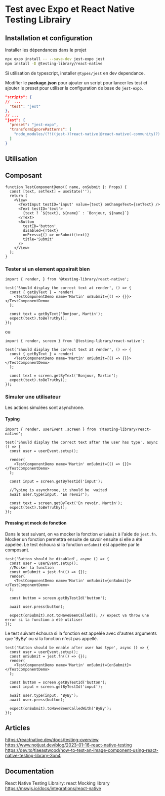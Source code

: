 # Test avec Expo et React Native Testing Librairy

## Installation et configuration

Installer les dépendances dans le projet

```sh
npx expo install -- --save-dev jest-expo jest
npm install -D @testing-library/react-native
```

Si utilisation de typescript, installer `@types/jest` en dev dependance.

Modifier le **package.json** pour ajouter un script pour lancer les test et ajouter le preset pour utiliser la configuration de base de `jest-expo`.

```json
"scripts": {
//  ...
  "test": "jest"
},
// ...
"jest": {
  "preset": "jest-expo",
  "transformIgnorePatterns": [
    "node_modules/(?!((jest-)?react-native|@react-native(-community)?)|expo(nent)?|@expo(nent)?/.*|@expo-google-fonts/.*|react-navigation|@react-navigation/.*|@unimodules/.*|unimodules|sentry-expo|native-base|react-native-svg)"
  ]
}
```

## Utilisation

## Composant

```tsx
function TestComponentDemo({ name, onSubmit }: Props) {
  const [text, setText] = useState('');
  return (
    <View>
      <TextInput testID='input' value={text} onChangeText={setText} />
      <Text testID='text'>
        {text ? `${text}, ${name}` : `Bonjour, ${name}`}
      </Text>
      <Button
        testID='button'
        disabled={!text}
        onPress={() => onSubmit(text)}
        title='Submit'
      />
    </View>
  );
}
```

### Tester si un element appairait bien

```tsx
import { render, } from '@testing-library/react-native';

test('Should display the correct text at render', () => {
  const { getByText } = render(
    <TestComponentDemo name='Martin' onSubmit={() => {}}></TestComponentDemo>
  );

  const text = getByText('Bonjour, Martin');
  expect(text).toBeTruthy();
});
```
ou

```tsx
import { render, screen } from '@testing-library/react-native';

test('Should display the correct text at render', () => {
  const { getByText } = render(
    <TestComponentDemo name='Martin' onSubmit={() => {}}></TestComponentDemo>
  );

  const text = screen.getByText('Bonjour, Martin');
  expect(text).toBeTruthy();
});
```

### Simuler une utilisateur

Les actions simulées sont asynchrone.

#### Typing

```tsx
import { render, userEvent ,screen } from '@testing-library/react-native';

test('Should display the correct text after the user has type', async () => {
  const user = userEvent.setup();

  render(
    <TestComponentDemo name='Martin' onSubmit={() => {}}></TestComponentDemo>
  );

  const input = screen.getByTestId('input');

  //Typing is asynchrone, it should be  waited
  await user.type(input, 'En revoir');

  const text = screen.getByText('En revoir, Martin');
  expect(text).toBeTruthy();
});
```

#### Pressing et mock de fonction

Dans le test suivant, on va mocker la fonction `onSubmit` à l'aide de `jest.fn`. Mocker un fonction permettra ensuite de savoir ensuite si elle a été appelée.
Le test échoura si la fonction `onSubmit` est appelée par le composant.


```tsx
test('Button should be disabled', async () => {
  const user = userEvent.setup();
  //Mocker la function
  const onSubmit = jest.fn(() => {});
  render(
    <TestComponentDemo name='Martin' onSubmit={onSubmit}></TestComponentDemo>
  );

  const button = screen.getByTestId('button');

  await user.press(button);

  expect(onSubmit).not.toHaveBeenCalled(); // expect va throw une error si la function a été utiliser
});

```
Le test suivant échoura si la fonction est appelée avec d'autres arguments que 'ByBy' ou si la fonction n'est pas appellé.

```tsx
test('Button should be enable after user had type', async () => {
  const user = userEvent.setup();
  const onSubmit = jest.fn(() => {});
  render(
    <TestComponentDemo name='Martin' onSubmit={onSubmit}></TestComponentDemo>
  );

  const button = screen.getByTestId('button');
  const input = screen.getByTestId('input');

  await user.type(input, 'ByBy');
  await user.press(button);

  expect(onSubmit).toHaveBeenCalledWith('ByBy');
});
```
## Articles

https://reactnative.dev/docs/testing-overview
https://www.notjust.dev/blog/2023-01-16-react-native-testing
https://dev.to/tiaeastwood/how-to-test-an-image-component-using-react-native-testing-library-3on4

## Documentation

React Native Testing Librairy: react
Mocking library https://mswjs.io/docs/integrations/react-native

